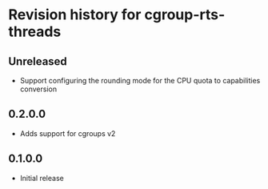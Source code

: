 # Revision history for cgroup-rts-threads

## Unreleased

- Support configuring the rounding mode for the CPU quota to capabilities conversion

## 0.2.0.0

- Adds support for cgroups v2

## 0.1.0.0

- Initial release
